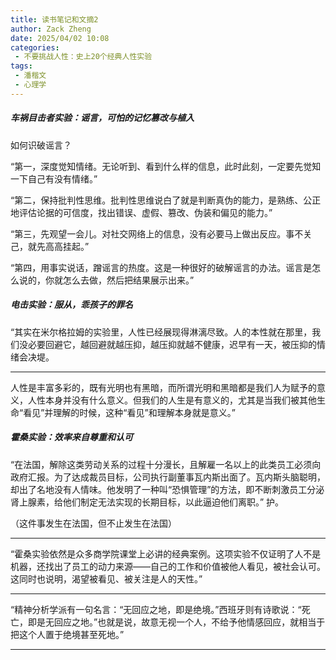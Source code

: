 ```yaml
---
title: 读书笔记和文摘2
author: Zack Zheng
date: 2025/04/02 10:08
categories:
 - 不要挑战人性：史上20个经典人性实验
tags:
 - 潘楷文
 - 心理学
---
```


##### 车祸目击者实验：谣言，可怕的记忆篡改与植入

如何识破谣言？     


“第一，深度觉知情绪。无论听到、看到什么样的信息，此时此刻，一定要先觉知一下自己有没有情绪。”     


“第二，保持批判性思维。批判性思维说白了就是判断真伪的能力，是熟练、公正地评估论据的可信度，找出错误、虚假、篡改、伪装和偏见的能力。”       


“第三，先观望一会儿。对社交网络上的信息，没有必要马上做出反应。事不关己，就先高高挂起。”      


“第四，用事实说话，蹭谣言的热度。这是一种很好的破解谣言的办法。谣言是怎么说的，你就怎么去做，然后把结果展示出来。”      


##### 电击实验：服从，乖孩子的罪名


“其实在米尔格拉姆的实验里，人性已经展现得淋漓尽致。人的本性就在那里，我们没必要回避它，越回避就越压抑，越压抑就越不健康，迟早有一天，被压抑的情绪会决堤。      

------------------------------------

人性是丰富多彩的，既有光明也有黑暗，而所谓光明和黑暗都是我们人为赋予的意义，人性本身并没有什么意义。但我们的人生是有意义的，尤其是当我们被其他生命“看见”并理解的时候，这种“看见”和理解本身就是意义。”     


##### 霍桑实验：效率来自尊重和认可


“在法国，解除这类劳动关系的过程十分漫长，且解雇一名以上的此类员工必须向政府汇报。为了达成裁员目标，公司执行副董事瓦内斯出面了。瓦内斯头脑聪明，却出了名地没有人情味。他发明了一种叫“恐惧管理”的方法，即不断刺激员工分泌肾上腺素，给他们制定无法实现的长期目标，以此逼迫他们离职。”
护。

（这件事发生在法国，但不止发生在法国）

------------------------------------

“霍桑实验依然是众多商学院课堂上必讲的经典案例。这项实验不仅证明了人不是机器，还找出了员工的动力来源——自己的工作和价值被他人看见，被社会认可。这同时也说明，渴望被看见、被关注是人的天性。”

------------------------------------

“精神分析学派有一句名言：“无回应之地，即是绝境。”西班牙则有诗歌说：“死亡，即是无回应之地。”也就是说，故意无视一个人，不给予他情感回应，就相当于把这个人置于绝境甚至死地。”


------------------------------------

